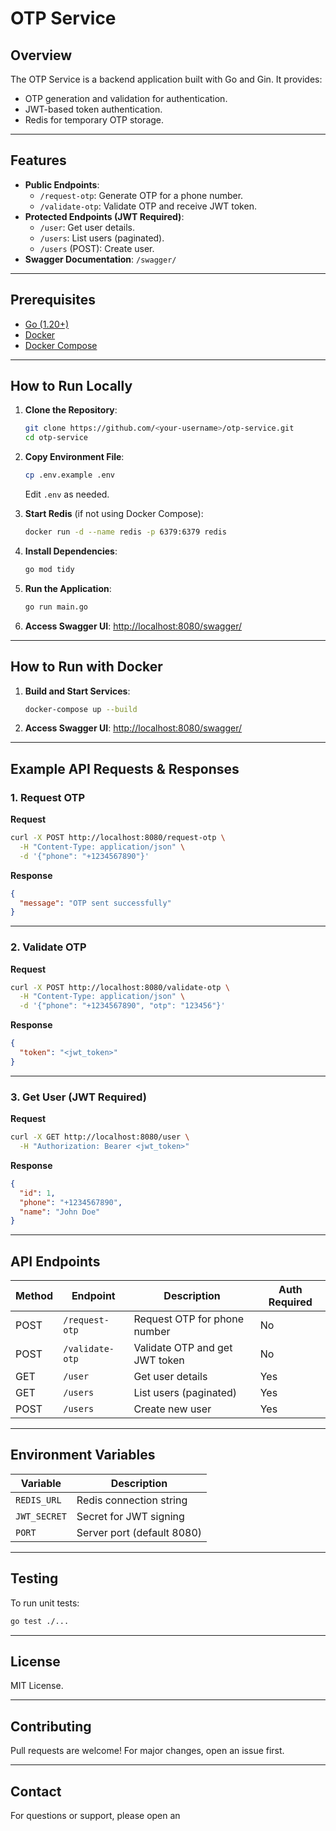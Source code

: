 # OTP Service

## Overview

The OTP Service is a backend application built with Go and Gin. It provides:
- OTP generation and validation for authentication.
- JWT-based token authentication.
- Redis for temporary OTP storage.

---

## Features

- **Public Endpoints**:
  - `/request-otp`: Generate OTP for a phone number.
  - `/validate-otp`: Validate OTP and receive JWT token.
- **Protected Endpoints (JWT Required)**:
  - `/user`: Get user details.
  - `/users`: List users (paginated).
  - `/users` (POST): Create user.
- **Swagger Documentation**: `/swagger/`

---

## Prerequisites

- [Go (1.20+)](https://golang.org/)
- [Docker](https://www.docker.com/)
- [Docker Compose](https://docs.docker.com/compose/)

---

## How to Run Locally

1. **Clone the Repository**:
   ```bash
   git clone https://github.com/<your-username>/otp-service.git
   cd otp-service
   ```

2. **Copy Environment File**:
   ```bash
   cp .env.example .env
   ```
   Edit `.env` as needed.

3. **Start Redis** (if not using Docker Compose):
   ```bash
   docker run -d --name redis -p 6379:6379 redis
   ```

4. **Install Dependencies**:
   ```bash
   go mod tidy
   ```

5. **Run the Application**:
   ```bash
   go run main.go
   ```

6. **Access Swagger UI**:
   [http://localhost:8080/swagger/](http://localhost:8080/swagger/)

---

## How to Run with Docker

1. **Build and Start Services**:
   ```bash
   docker-compose up --build
   ```

2. **Access Swagger UI**:
   [http://localhost:8080/swagger/](http://localhost:8080/swagger/)

---

## Example API Requests & Responses

### 1. Request OTP

**Request**
```bash
curl -X POST http://localhost:8080/request-otp \
  -H "Content-Type: application/json" \
  -d '{"phone": "+1234567890"}'
```

**Response**
```json
{
  "message": "OTP sent successfully"
}
```

---

### 2. Validate OTP

**Request**
```bash
curl -X POST http://localhost:8080/validate-otp \
  -H "Content-Type: application/json" \
  -d '{"phone": "+1234567890", "otp": "123456"}'
```

**Response**
```json
{
  "token": "<jwt_token>"
}
```

---

### 3. Get User (JWT Required)

**Request**
```bash
curl -X GET http://localhost:8080/user \
  -H "Authorization: Bearer <jwt_token>"
```

**Response**
```json
{
  "id": 1,
  "phone": "+1234567890",
  "name": "John Doe"
}
```

---

## API Endpoints

| Method | Endpoint         | Description                      | Auth Required |
|--------|------------------|----------------------------------|--------------|
| POST   | `/request-otp`   | Request OTP for phone number     | No           |
| POST   | `/validate-otp`  | Validate OTP and get JWT token   | No           |
| GET    | `/user`          | Get user details                 | Yes          |
| GET    | `/users`         | List users (paginated)           | Yes          |
| POST   | `/users`         | Create new user                  | Yes          |

---

## Environment Variables

| Variable         | Description                |
|------------------|---------------------------|
| `REDIS_URL`      | Redis connection string   |
| `JWT_SECRET`     | Secret for JWT signing    |
| `PORT`           | Server port (default 8080)|

---

## Testing

To run unit tests:
```bash
go test ./...
```

---

## License

MIT License.

---

## Contributing

Pull requests are welcome! For major changes, open an issue first.

---

## Contact

For questions or support, please open an